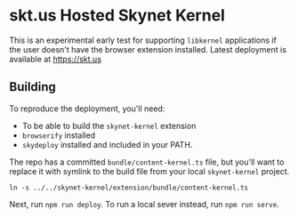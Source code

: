 # skt.us Hosted Skynet Kernel

This is an experimental early test for supporting `libkernel` applications if the user doesn't have the browser extension installed. Latest deployment is available at https://skt.us

## Building

To reproduce the deployment, you'll need:

- To be able to build the `skynet-kernel` extension
- `browserify` installed
- `skydeploy` installed and included in your PATH.

The repo has a committed `bundle/content-kernel.ts` file, but you'll want to replace it with symlink to the build file from your local `skynet-kernel` project.

`ln -s ../../skynet-kernel/extension/bundle/content-kernel.ts`

Next, run `npm run deploy`. To run a local sever instead, run `npm run serve`.
